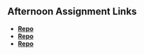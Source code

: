 ## Afternoon Assignment Links

* **[Repo](https://github.com/LauraAlspaugh/snakeChart)**
* **[Repo](https://github.com/LauraAlspaugh/gregslistHomes)**
* **[Repo](https://github.com/LauraAlspaugh/<ASSIGNMENT_REPO>)**
